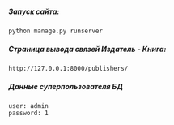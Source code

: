 ##### Запуск сайта:
```
python manage.py runserver
```

##### Страница вывода связей Издатель - Книга:
```
http://127.0.0.1:8000/publishers/
```

##### Данные суперпользователя БД
```
user: admin
password: 1
```
